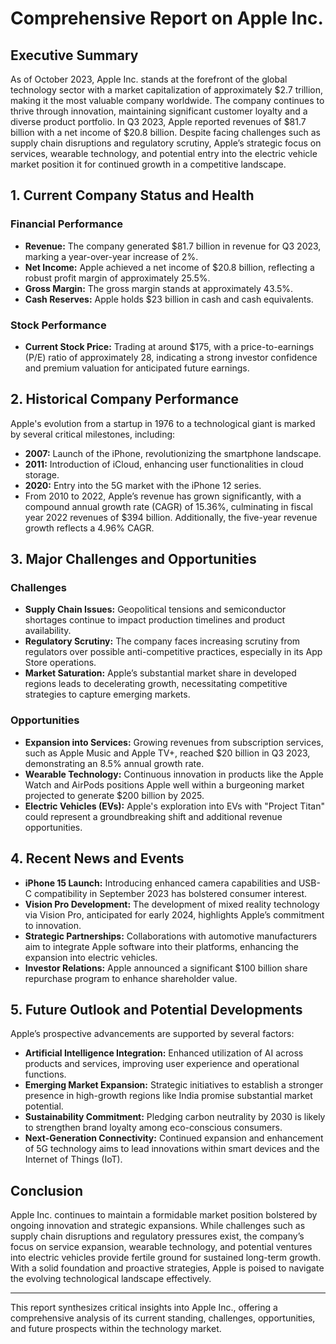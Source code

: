 # Comprehensive Report on Apple Inc.

## Executive Summary
As of October 2023, Apple Inc. stands at the forefront of the global technology sector with a market capitalization of approximately $2.7 trillion, making it the most valuable company worldwide. The company continues to thrive through innovation, maintaining significant customer loyalty and a diverse product portfolio. In Q3 2023, Apple reported revenues of $81.7 billion with a net income of $20.8 billion. Despite facing challenges such as supply chain disruptions and regulatory scrutiny, Apple’s strategic focus on services, wearable technology, and potential entry into the electric vehicle market position it for continued growth in a competitive landscape.

## 1. Current Company Status and Health
### Financial Performance
- **Revenue:** The company generated $81.7 billion in revenue for Q3 2023, marking a year-over-year increase of 2%.
- **Net Income:** Apple achieved a net income of $20.8 billion, reflecting a robust profit margin of approximately 25.5%.
- **Gross Margin:** The gross margin stands at approximately 43.5%.
- **Cash Reserves:** Apple holds $23 billion in cash and cash equivalents.

### Stock Performance
- **Current Stock Price:** Trading at around $175, with a price-to-earnings (P/E) ratio of approximately 28, indicating a strong investor confidence and premium valuation for anticipated future earnings.

## 2. Historical Company Performance
Apple's evolution from a startup in 1976 to a technological giant is marked by several critical milestones, including:
- **2007:** Launch of the iPhone, revolutionizing the smartphone landscape.
- **2011:** Introduction of iCloud, enhancing user functionalities in cloud storage.
- **2020:** Entry into the 5G market with the iPhone 12 series.
- From 2010 to 2022, Apple’s revenue has grown significantly, with a compound annual growth rate (CAGR) of 15.36%, culminating in fiscal year 2022 revenues of $394 billion. Additionally, the five-year revenue growth reflects a 4.96% CAGR.

## 3. Major Challenges and Opportunities
### Challenges
- **Supply Chain Issues:** Geopolitical tensions and semiconductor shortages continue to impact production timelines and product availability.
- **Regulatory Scrutiny:** The company faces increasing scrutiny from regulators over possible anti-competitive practices, especially in its App Store operations.
- **Market Saturation:** Apple’s substantial market share in developed regions leads to decelerating growth, necessitating competitive strategies to capture emerging markets.

### Opportunities
- **Expansion into Services:** Growing revenues from subscription services, such as Apple Music and Apple TV+, reached $20 billion in Q3 2023, demonstrating an 8.5% annual growth rate.
- **Wearable Technology:** Continuous innovation in products like the Apple Watch and AirPods positions Apple well within a burgeoning market projected to generate $200 billion by 2025.
- **Electric Vehicles (EVs):** Apple's exploration into EVs with "Project Titan" could represent a groundbreaking shift and additional revenue opportunities.

## 4. Recent News and Events
- **iPhone 15 Launch:** Introducing enhanced camera capabilities and USB-C compatibility in September 2023 has bolstered consumer interest.
- **Vision Pro Development:** The development of mixed reality technology via Vision Pro, anticipated for early 2024, highlights Apple’s commitment to innovation.
- **Strategic Partnerships:** Collaborations with automotive manufacturers aim to integrate Apple software into their platforms, enhancing the expansion into electric vehicles.
- **Investor Relations:** Apple announced a significant $100 billion share repurchase program to enhance shareholder value.

## 5. Future Outlook and Potential Developments
Apple’s prospective advancements are supported by several factors:
- **Artificial Intelligence Integration:** Enhanced utilization of AI across products and services, improving user experience and operational functions.
- **Emerging Market Expansion:** Strategic initiatives to establish a stronger presence in high-growth regions like India promise substantial market potential.
- **Sustainability Commitment:** Pledging carbon neutrality by 2030 is likely to strengthen brand loyalty among eco-conscious consumers.
- **Next-Generation Connectivity:** Continued expansion and enhancement of 5G technology aims to lead innovations within smart devices and the Internet of Things (IoT).

## Conclusion
Apple Inc. continues to maintain a formidable market position bolstered by ongoing innovation and strategic expansions. While challenges such as supply chain disruptions and regulatory pressures exist, the company’s focus on service expansion, wearable technology, and potential ventures into electric vehicles provide fertile ground for sustained long-term growth. With a solid foundation and proactive strategies, Apple is poised to navigate the evolving technological landscape effectively.

---

This report synthesizes critical insights into Apple Inc., offering a comprehensive analysis of its current standing, challenges, opportunities, and future prospects within the technology market.